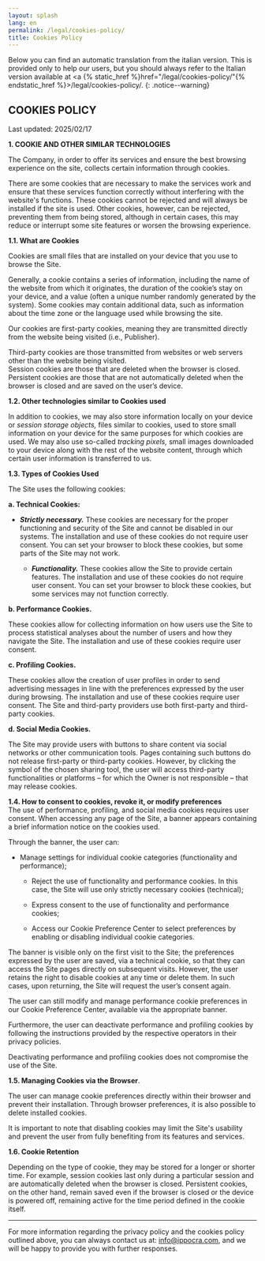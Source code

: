 ```yaml
---
layout: splash
lang: en
permalink: /legal/cookies-policy/
title: Cookies Policy
---
```


Below you can find an automatic translation from the italian version.
This is provided only to help our users, but you should always refer to the Italian version available at <a {% static_href %}href="/legal/cookies-policy/"{% endstatic_href %}>/legal/cookies-policy/</a>.
{: .notice--warning}

## COOKIES POLICY

Last updated: 2025/02/17

**1. COOKIE AND OTHER SIMILAR TECHNOLOGIES**

The Company, in order to offer its services and ensure the best browsing experience on the site, collects certain information through cookies.

There are some cookies that are necessary to make the services work and ensure that these services function correctly without interfering with the website's functions. These cookies cannot be rejected and will always be installed if the site is used. Other cookies, however, can be rejected, preventing them from being stored, although in certain cases, this may reduce or interrupt some site features or worsen the browsing experience.

**1.1. What are Cookies**

Cookies are small files that are installed on your device that you use to browse the Site.

Generally, a cookie contains a series of information, including the name of the website from which it originates, the duration of the cookie’s stay on your device, and a value (often a unique number randomly generated by the system). Some cookies may contain additional data, such as information about the time zone or the language used while browsing the site.

Our cookies are first-party cookies, meaning they are transmitted directly from the website being visited (i.e., Publisher).

Third-party cookies are those transmitted from websites or web servers other than the website being visited.  
Session cookies are those that are deleted when the browser is closed.  
Persistent cookies are those that are not automatically deleted when the browser is closed and are saved on the user’s device.

**1.2. Other technologies similar to Cookies used**

In addition to cookies, we may also store information locally on your device or *session storage objects,* files similar to cookies, used to store small information on your device for the same purposes for which cookies are used. We may also use so-called *tracking pixels,* small images downloaded to your device along with the rest of the website content, through which certain user information is transferred to us.

**1.3. Types of Cookies Used**

The Site uses the following cookies:

**a. Technical Cookies:**

* ***Strictly necessary.*** These cookies are necessary for the proper functioning and security of the Site and cannot be disabled in our systems. The installation and use of these cookies do not require user consent. You can set your browser to block these cookies, but some parts of the Site may not work.

  * ***Functionality.*** These cookies allow the Site to provide certain features. The installation and use of these cookies do not require user consent. You can set your browser to block these cookies, but some services may not function correctly.

**b. Performance Cookies.** 

These cookies allow for collecting information on how users use the Site to process statistical analyses about the number of users and how they navigate the Site. The installation and use of these cookies require user consent. 

**c. Profiling Cookies.** 

These cookies allow the creation of user profiles in order to send advertising messages in line with the preferences expressed by the user during browsing. The installation and use of these cookies require user consent. The Site and third-party providers use both first-party and third-party cookies.

**d. Social Media Cookies.**

The Site may provide users with buttons to share content via social networks or other communication tools. Pages containing such buttons do not release first-party or third-party cookies. However, by clicking the symbol of the chosen sharing tool, the user will access third-party functionalities or platforms – for which the Owner is not responsible – that may release cookies.

**1.4. How to consent to cookies, revoke it, or modify preferences**  
The use of performance, profiling, and social media cookies requires user consent. When accessing any page of the Site, a banner appears containing a brief information notice on the cookies used.

Through the banner, the user can:

* Manage settings for individual cookie categories (functionality and performance);

  * Reject the use of functionality and performance cookies. In this case, the Site will use only strictly necessary cookies (technical);

  * Express consent to the use of functionality and performance cookies;

  * Access our Cookie Preference Center to select preferences by enabling or disabling individual cookie categories.

The banner is visible only on the first visit to the Site; the preferences expressed by the user are saved, via a technical cookie, so that they can access the Site pages directly on subsequent visits. However, the user retains the right to disable cookies at any time or delete them. In such cases, upon returning, the Site will request the user’s consent again.

The user can still modify and manage performance cookie preferences in our Cookie Preference Center, available via the appropriate banner.

Furthermore, the user can deactivate performance and profiling cookies by following the instructions provided by the respective operators in their privacy policies.

Deactivating performance and profiling cookies does not compromise the use of the Site.

**1.5. Managing Cookies via the Browser**. 

The user can manage cookie preferences directly within their browser and prevent their installation. Through browser preferences, it is also possible to delete installed cookies.

It is important to note that disabling cookies may limit the Site's usability and prevent the user from fully benefiting from its features and services.

**1.6. Cookie Retention**

Depending on the type of cookie, they may be stored for a longer or shorter time. For example, session cookies last only during a particular session and are automatically deleted when the browser is closed. Persistent cookies, on the other hand, remain saved even if the browser is closed or the device is powered off, remaining active for the time period defined in the cookie itself.

******

For more information regarding the privacy policy and the cookies policy outlined above, you can always contact us at: info@ippocra.com, and we will be happy to provide you with further responses.
